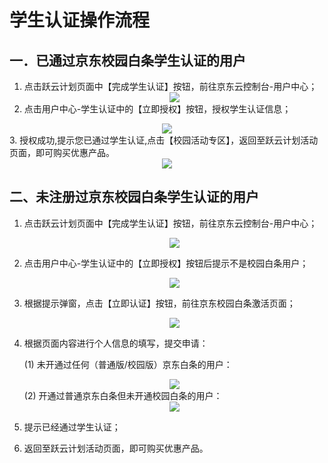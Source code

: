 # 学生认证操作流程
## 一．已通过京东校园白条学生认证的用户

 1. 点击跃云计划页面中【完成学生认证】按钮，前往京东云控制台-用户中心；
    <div align=center><img src=https://github.com/jdcloudcom/cn/blob/edit/image/User/Real%20name%20verification/Student%20account%20verification/%E5%AE%8C%E6%88%90%E5%AD%A6%E7%94%9F%E8%AE%A4%E8%AF%81.jpg></div>
 2. 点击用户中心-学生认证中的【立即授权】按钮，授权学生认证信息；
  <div align=center><img src=https://github.com/jdcloudcom/cn/blob/edit/image/User/Real%20name%20verification/Student%20account%20verification/%E5%AD%A6%E7%94%9F%E8%AE%A4%E8%AF%81-%E7%AB%8B%E5%8D%B3%E6%8E%88%E6%9D%83.jpg></div>
 3. 授权成功,提示您已通过学生认证,点击【校园活动专区】，返回至跃云计划活动页面，即可购买优惠产品。
  <div align=center><img src=https://github.com/jdcloudcom/cn/blob/edit/image/User/Real%20name%20verification/Student%20account%20verification/%E6%A0%A1%E5%9B%AD%E6%B4%BB%E5%8A%A8%E4%B8%93%E5%8C%BA.jpg></div>

## 二、未注册过京东校园白条学生认证的用户

 1. 点击跃云计划页面中【完成学生认证】按钮，前往京东云控制台-用户中心；
    <div align=center><img src=https://github.com/jdcloudcom/cn/blob/edit/image/User/Real%20name%20verification/Student%20account%20verification/%E6%9C%AA%E6%B3%A8%E5%86%8C%E8%BF%87%E4%BA%AC%E4%B8%9C%E6%A0%A1%E5%9B%AD%E7%99%BD%E6%9D%A1%E5%AD%A6%E7%94%9F%E8%AE%A4%E8%AF%81%E7%9A%84%E7%94%A8%E6%88%B7-%E5%AE%8C%E6%88%90%E5%AD%A6%E7%94%9F%E8%AE%A4%E8%AF%81.jpg/></div>
 2. 点击用户中心-学生认证中的【立即授权】按钮后提示不是校园白条用户；
    <div align=center><img src=https://github.com/jdcloudcom/cn/blob/edit/image/User/Real%20name%20verification/Student%20account%20verification/%E6%9C%AA%E6%B3%A8%E5%86%8C%E8%BF%87%E4%BA%AC%E4%B8%9C%E6%A0%A1%E5%9B%AD%E7%99%BD%E6%9D%A1%E5%AD%A6%E7%94%9F%E8%AE%A4%E8%AF%81%E7%9A%84%E7%94%A8%E6%88%B7-%E7%AB%8B%E5%8D%B3%E6%8E%88%E6%9D%83.jpg><div>
 3. 根据提示弹窗，点击【立即认证】按钮，前往京东校园白条激活页面；
    <div align=center><img src=https://github.com/jdcloudcom/cn/blob/edit/image/User/Real%20name%20verification/Student%20account%20verification/%E6%9C%AA%E6%B3%A8%E5%86%8C%E8%BF%87%E4%BA%AC%E4%B8%9C%E6%A0%A1%E5%9B%AD%E7%99%BD%E6%9D%A1%E5%AD%A6%E7%94%9F%E8%AE%A4%E8%AF%81%E7%9A%84%E7%94%A8%E6%88%B7-%E7%AB%8B%E5%8D%B3%E8%AE%A4%E8%AF%81.jpg></div>
 
 4. 根据页面内容进行个人信息的填写，提交申请：
    
    (1) 未开通过任何（普通版/校园版）京东白条的用户： 
       <div align=center><img src=https://github.com/jdcloudcom/cn/blob/edit/image/User/Real%20name%20verification/Student%20account%20verification/%E6%8F%90%E4%BA%A4%E7%94%B3%E8%AF%B71.jpg></div>
    (2) 开通过普通京东白条但未开通校园白条的用户：
        <div align=center><img src=https://github.com/jdcloudcom/cn/blob/edit/image/User/Real%20name%20verification/Student%20account%20verification/%E6%8F%90%E4%BA%A4%E7%94%B3%E8%AF%B72.jpg></div>
        
 5. 提示已经通过学生认证；
 6. 返回至跃云计划活动页面，即可购买优惠产品。
